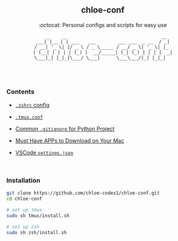 <div class="header" align="center">
	<h2>
		chloe-conf
	</h2>
	<p align="center">:octocat:  Personal configs and scripts for easy use</p>

  ```
      _     _                                   __ 
  ___| |__ | | ___   ___        ___ ___  _ __  / _|
 / __| '_ \| |/ _ \ / _ \_____ / __/ _ \| '_ \| |_ 
| (__| | | | | (_) |  __/_____| (_| (_) | | | |  _|
 \___|_| |_|_|\___/ \___|      \___\___/|_| |_|_|  
```
</div>

<br>

<br>

### Contents

- [`.zshrc` config](/zsh/.zshrc) 
- [`.tmux.conf`](/tmux/.tmux.conf)
- [Common `.gitignore` for Python Project](/git/gitignore.conf)

- [Must Have APPs to Download on Your Mac](/mac)

- [VSCode `settings.json`](/vscode/settings.json)

<br>

### Installation

```sh
git clone https://github.com/chloe-codes1/chloe-conf.git
cd chloe-conf

# set up tmux
sudo sh tmux/install.sh

# set up zsh
sudo sh zsh/install.sh
```

<br>